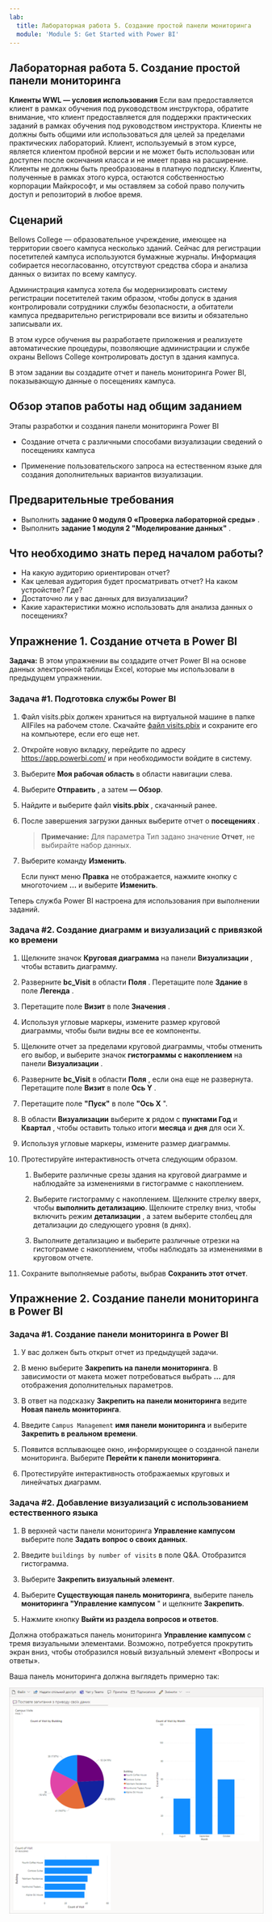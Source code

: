 ```yaml
---
lab:
  title: Лабораторная работа 5. Создание простой панели мониторинга
  module: 'Module 5: Get Started with Power BI'
---
```


## Лабораторная работа 5. Создание простой панели мониторинга

**Клиенты WWL — условия использования** Если вам предоставляется клиент в рамках обучения под руководством инструктора, обратите внимание, что клиент предоставляется для поддержки практических заданий в рамках обучения под руководством инструктора. Клиенты не должны быть общими или использоваться для целей за пределами практических лабораторий. Клиент, используемый в этом курсе, является клиентом пробной версии и не может быть использован или доступен после окончания класса и не имеет права на расширение. Клиенты не должны быть преобразованы в платную подписку. Клиенты, полученные в рамках этого курса, остаются собственностью корпорации Майкрософт, и мы оставляем за собой право получить доступ и репозиторий в любое время. 

## Сценарий

Bellows College — образовательное учреждение, имеющее на территории своего кампуса несколько зданий. Сейчас для регистрации посетителей кампуса используются бумажные журналы. Информация собирается несогласованно, отсутствуют средства сбора и анализа данных о визитах по всему кампусу.

Администрация кампуса хотела бы модернизировать систему регистрации посетителей таким образом, чтобы допуск в здания контролировали сотрудники службы безопасности, а обитатели кампуса предварительно регистрировали все визиты и обязательно записывали их.

В этом курсе обучения вы разработаете приложения и реализуете автоматические процедуры, позволяющие администрации и службе охраны Bellows College контролировать доступ в здания кампуса.

В этом задании вы создадите отчет и панель мониторинга Power BI, показывающую данные о посещениях кампуса.

## Обзор этапов работы над общим заданием

Этапы разработки и создания панели мониторинга Power BI

-   Создание отчета с различными способами визуализации сведений о посещениях кампуса

-   Применение пользовательского запроса на естественном языке для создания дополнительных вариантов визуализации.

## Предварительные требования

- Выполнить **задание 0 модуля 0 «Проверка лабораторной среды»** .
- Выполнить **задание 1 модуля 2 "Моделирование данных"** .

## Что необходимо знать перед началом работы?

-   На какую аудиторию ориентирован отчет?
-   Как целевая аудитория будет просматривать отчет? На каком устройстве? Где?
-   Достаточно ли у вас данных для визуализации?
-   Какие характеристики можно использовать для анализа данных о посещениях?

## Упражнение 1. Создание отчета в Power BI

**Задача:** В этом упражнении вы создадите отчет Power BI на основе данных электронной таблицы Excel, которые мы использовали в предыдущем упражнении.

### Задача \#1. Подготовка службы Power BI

1.  Файл visits.pbix должен храниться на виртуальной машине в папке AllFiles на рабочем столе. Скачайте [файл visits.pbix](https://github.com/MicrosoftLearning/PL-900-Microsoft-Power-Platform-Fundamentals/raw/master/Allfiles/visits.pbix) и сохраните его на компьютере, если его еще нет.

2.  Откройте новую вкладку, перейдите по адресу <https://app.powerbi.com/> и при необходимости войдите в систему.

3.  Выберите **Моя рабочая область** в области навигации слева.

5.  Выберите **Отправить** , а затем **— Обзор**.

6.  Найдите и выберите файл **visits.pbix** , скачанный ранее. 

7.  После завершения загрузки данных выберите отчет о **посещениях** .

    > **Примечание:** Для параметра Тип задано значение **Отчет**, не выбирайте набор данных.

8.  Выберите команду **Изменить**. 

    Если пункт меню **Правка** не отображается, нажмите кнопку с многоточием **...** и выберите **Изменить**.

Теперь служба Power BI настроена для использования при выполнении заданий.


### Задача \#2. Создание диаграмм и визуализаций с привязкой ко времени

1.  Щелкните значок **Круговая диаграмма** на панели **Визуализации** , чтобы вставить диаграмму.

2.  Разверните **bc_Visit** в области **Поля** . Перетащите поле **Здание** в поле **Легенда** .

3.  Перетащите поле **Визит** в поле **Значения** .

4.  Используя угловые маркеры, измените размер круговой диаграммы, чтобы были видны все ее компоненты.

5.  Щелкните отчет за пределами круговой диаграммы, чтобы отменить его выбор, и выберите значок **гистограммы с накоплением** на панели **Визуализации** .

6.  Разверните **bc_Visit** в области **Поля** , если она еще не развернута. Перетащите поле **Визит** в поле **Ось Y** .

7.  Перетащите поле **"Пуск"** в поле **"Ось X** ".

8.  В области **Визуализации** выберите **x** рядом с **пунктами Год** и **Квартал** , чтобы оставить только итоги **месяца** и **дня** для оси X.

9.  Используя угловые маркеры, измените размер диаграммы.

10. Протестируйте интерактивность отчета следующим образом.

    1.  Выберите различные срезы здания на круговой диаграмме и наблюдайте за изменениями в гистограмме с накоплением.

    2.  Выберите гистограмму с накоплением. Щелкните стрелку вверх, чтобы **выполнить детализацию**. Щелкните стрелку вниз, чтобы включить режим **детализации** , а затем выберите столбец для детализации до следующего уровня (в днях).

    3.  Выполните детализацию и выберите различные отрезки на гистограмме с накоплением, чтобы наблюдать за изменениями в круговом отчете.

11. Сохраните выполняемые работы, выбрав **Сохранить этот отчет**.


## Упражнение 2. Создание панели мониторинга в Power BI

### Задача \#1. Создание панели мониторинга в Power BI

1.  У вас должен быть открыт отчет из предыдущей задачи.

2.  В меню выберите **Закрепить на панели мониторинга**. В зависимости от макета может потребоваться выбрать **...** для отображения дополнительных параметров.

3.  В ответ на подсказку **Закрепить на панели мониторинга** ведите **Новая панель мониторинга**.

4.  Введите `Campus Management` **имя панели мониторинга** и выберите **Закрепить в реальном времени**.

5.  Появится всплывающее окно, информирующее о созданной панели мониторинга. Выберите **Перейти к панели мониторинга**.

6.  Протестируйте интерактивность отображаемых круговых и линейчатых диаграмм.


### Задача \#2. Добавление визуализаций с использованием естественного языка

1.  В верхней части панели мониторинга **Управление кампусом** выберите поле **Задать вопрос о своих данных**.

2.  Введите `buildings by number of visits` в поле Q&A. Отобразится гистограмма.

3.  Выберите **Закрепить визуальный элемент**.

4.  Выберите **Существующая панель мониторинга**, выберите панель **мониторинга "Управление кампусом** " и щелкните **Закрепить**.

5.  Нажмите кнопку **Выйти из раздела вопросов и ответов**.

Должна отображаться панель мониторинга **Управление кампусом** с тремя визуальными элементами. Возможно, потребуется прокрутить экран вниз, чтобы отобразился новый визуальный элемент «Вопросы и ответы».

Ваша панель мониторинга должна выглядеть примерно так:

![](media/5-powerbi-result.png)
